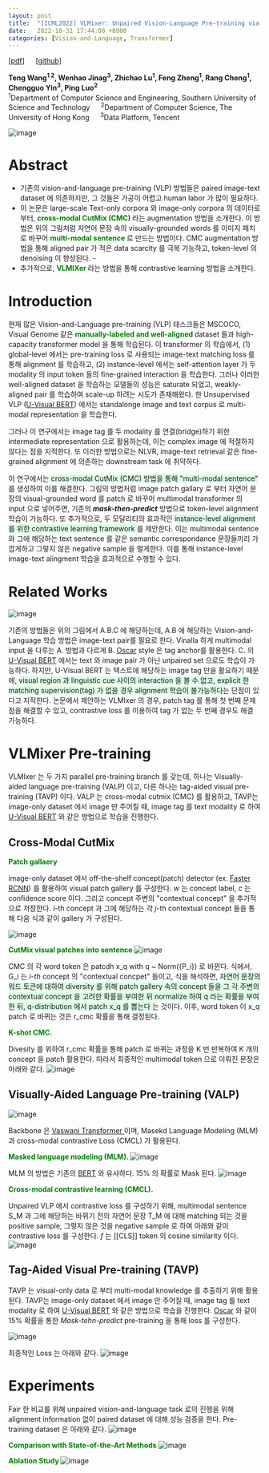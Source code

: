 ```yaml
---
layout: post
title:  "[ICML2022] VLMixer: Unpaired Vision-Language Pre-training via Cross-Modal CutMix"
date:   2022-10-31 17:44:00 +0900
categories: [Vision-and-Language, Transformer]
---
```

[[pdf]](https://arxiv.org/pdf/2206.08919.pdf)  &emsp;
[[github]](https://github.com/ttengwang/VLMixer) <br>

**Teng Wang<sup>1 2</sup>, Wenhao Jinag<sup>3</sup>, Zhichao Lu<sup>1</sup>, Feng Zheng<sup>1</sup>, Rang Cheng<sup>1</sup>, Chengguo Yin<sup>3</sup>, Ping Luo<sup>2</sup>**
<br><sup>1</sup>Department of Computer Science and Engineering, Southern University of Science and Technology  &emsp; <sup>2</sup>Department of Computer Science, The University of Hong Kong &emsp; <sup>3</sup>Data Platform, Tencent

![image](https://user-images.githubusercontent.com/42200027/198969481-c5dcb5e8-fd58-4348-bab7-fb94b34169f7.png)

# Abstract
- 기존의 vision-and-language pre-training (VLP) 방법들은 paired image-text dataset 에 의존하지만, 그 것들은 가공이 어렵고 human labor 가 많이 필요하다. 
- 이 논문은 large-scale Text-only corpora 와 image-only corpora 의 데이터로부터, <span style='color:green;font-weight:bold'> cross-modal CutMix (CMC) </span> 라는 augmentation 방법을 소개한다. 이 방법은 위의 그림처럼 자연어 문장 속의 visually-grounded words 를 이미지 패치로 바꾸어 <span style='color:green;font-weight:bold'> multi-modal sentence </span> 로 만드는 방법이다. CMC augmentation 방법을 통해 aligned pair 가 적은 data scarcity 를 극복 가능하고, token-level 의 denoising 이 향상된다. -
- 추가적으로, <span style='color:green;font-weight:bold'> VLMIXer </span> 라는 방법을 통해 contrastive learning 방법을 소개한다. 

# Introduction 
현재 많은 Vision-and-Language pre-training (VLP) 태스크들은 MSCOCO, Visual Genome 같은 <span style='color:green;font-weight:bold'> manually-labeled and well-aligned </span> dataset 들과 high-capacity transformer model 을 통해 학습된다. 이 transformer 의 학습에서, (1) global-level 에서는 pre-training loss 로 사용되는 image-text matching loss 를 통해 alignment 를 학습하고, (2) instance-level 에서는 self-attention layer 가 두 modality 의 input token 들의 fine-grained interaction 을 학습한다. 그러나 이러한 well-aligned dataset 을 학습하는 모델들의 성능은 saturate 되었고, weakly-aligned pair 를 학습하여 scale-up 하려는 시도가 존재해왔다. 한 Unsupervised VLP ([U-Visual BERT](https://arxiv.org/pdf/2010.12831.pdf)) 에서는 standalonge image and text corpus 로 multi-modal representation 을 학습한다.

그러나 이 연구에서는 image tag 를 두 modality 를 연결(bridge)하기 위한 intermediate representation 으로 활용하는데, 이는 complex image 에 적절하지 않다는 점을 지적한다. 또 이러한 방법으로는 NLVR, image-text retrieval 같은 fine-grained alignment 에 의존하는 downstream task 에 취약하다.

이 연구에서는 <span style='background-color: #dcffe4'> cross-modal CutMix (CMC) 방법을 통해 "multi-modal sentence" </span>를 생성하여 이를 해결한다. 그림의 방법처럼 image patch gallary 로 부터 자연어 문장의 visual-grounded word 를 patch 로 바꾸어 multimodal transformer 의 input 으로 넣어주면, 기존의 ***mask-then-predict*** 방법으로 token-level alignment 학습이 가능하다. 또 추가적으로, 두 모달리티의 효과적인 <span style='background-color: #dcffe4'> instance-level alignment 를 위한 contrastive learning framework </span> 를 제안한다. 이는 multimodal sentence 와 그에 해당하는 text sentence 를 같은 semantic correspondance 문장들끼리 가깝게하고 그렇지 않은 negative sample 을 멀게한다. 이를 통해  instance-level image-text alingment 학습을 효과적으로 수행할 수 있다.

# Related Works 
![image](https://user-images.githubusercontent.com/42200027/198978703-ab8c594b-b89c-4776-81e0-d0168070a6fc.png)

기존의 방법들은 위의 그림에서 A.B.C 에 해당하는데, A.B 에 해당하는 Vision-and-Language 학습 방법은 image-text pair를 필요로 한다. Vinalla 하게 multimodal input 을 다루는 A. 방법과 다르게 B. [Oscar](https://arxiv.org/abs/2004.06165) style 은 tag anchor를 활용한다. C. 의 [U-Visual BERT](https://arxiv.org/pdf/2010.12831.pdf) 에서는 text 와 image pair 가 아닌 unpaired set 으로도 학습이 가능하다. 하지만, U-Visual BERT 는 텍스트에 해당하는 image tag 만을 활요하기 때문에, <span style='background-color: #dcffe4'> visual region 과 linguistic cue 사이의 interaction 을 볼 수 없고, explicit 한 matching supervision(tag) 가 없을 경우 alignment 학습이 불가능하다</span>는 단점이 있다고 지적한다. 논문에서 제안하는 VLMIxer 의 경우, patch tag 를 통해 첫 번째 문제점을 해결할 수 있고, contrastive loss 를 이용하여 tag 가 없는 두 번째 경우도 해결 가능하다.

# VLMixer Pre-training
VLMIxer 는 두 가지 parallel pre-training branch 를 갖는데, 하나는 Visually-aided language pre-training (VALP) 이고, 다른 하나는 tag-aided visual pre-training (TAVP) 이다. VALP 는 cross-modal cutmix (CMC) 를 활용하고, TAVP는 image-only dataset 에서 image 만 주어질 때, image tag 를 text modality 로 하여 [U-Visual BERT](https://arxiv.org/pdf/2010.12831.pdf) 와 같은 방법으로 학습을 진행한다.

## Cross-Modal CutMix 
<span style='color:green;font-weight:bold'> Patch gallaery </span>

image-only dataset 에서 off-the-shelf concept(patch) detector (ex. [Faster RCNN](https://arxiv.org/pdf/1506.01497.pdf)) 를 활용하여 visual patch gallery 를 구성한다. *w* 는 concept label, *c* 는 confidence score 이다. 그리고 concept 주변의 "contextual concept" 을 추가적으로 저장한다. *i*-th concept 과 그에 해당하는 각 *j*-th contextual concept 들을 통해 다음 식과 같이 gallery 가 구성된다. 

![image](https://user-images.githubusercontent.com/42200027/198982844-c6ace1cf-5b02-42dc-b4ee-9b432be922ff.png)

<span style='color:green;font-weight:bold'> CutMix visual patches into sentence </span>
![image](https://user-images.githubusercontent.com/42200027/198983738-cfbc0b1a-7c00-48f0-9e3c-2a31effbe134.png)

CMC 의 각 word token 은 patcdh x_q with q ~ Norm({P_i}) 로 바뀐다. 식에서, G_i 는 *i-th* concept 의 "contextual concpet" 들이고, 식을 해석하면, <span style='background-color: #dcffe4'> 자연어 문장의 워드 토큰에 대하여 diversity 를 위해 patch gallery 속의 concept 들을 그 각 주변의 contextual concept 을 고려한 확률을 부여한 뒤 normalize 하여 q 라는 확률을 부여한 뒤, q-distribution 에서 patch x_q 를 뽑는다 </span> 는 것이다. 이후, word token 이 x_q patch 로 바뀌는 것은 r_cmc 확률을 통해 결정된다.

<span style='color:green;font-weight:bold'> K-shot CMC. </span>

Divesity 를 위하여 r_cmc 확률을 통해 patch 로 바뀌는 과정을 K 번 반복하여 K 개의 concept 을 patch 활용한다. 따라서 최종적인 multimodal token 으로 이뤄진 문장은 아래와 같다. 
![image](https://user-images.githubusercontent.com/42200027/198984999-c54c6e9a-8596-45fa-b7fa-c61505ded91f.png)

## Visually-Aided Language Pre-training (VALP)
![image](https://user-images.githubusercontent.com/42200027/198985457-f336f7c2-b2cc-4027-b353-c587d9d0a488.png)

Backbone 은 [Vaswani Transformer ](https://arxiv.org/pdf/1706.03762.pdf) 이며, Masekd Language Modeling (MLM) 과 cross-modal contrastive Loss (CMCL) 가 활용된다.

<span style='color:green;font-weight:bold'>Masked language modeling (MLM). </span>
![image](https://user-images.githubusercontent.com/42200027/198985944-e62f1978-6182-4014-b3d8-d987f7f4591d.png)

MLM 의 방법은 기존의 [BERT](https://aclanthology.org/N19-1423.pdf) 와 유사하다. 15% 의 확률로 Mask 된다.
![image](https://user-images.githubusercontent.com/42200027/198986167-8dec62f2-a318-4a3e-a3b2-3b65d5465b76.png)

<span style='color:green;font-weight:bold'> Cross-modal contrastive learning (CMCL). </span>

Unpaired VLP 에서 contrastive loss 를 구성하기 위해, multimodal sentence S_M 과 그에 해당하는 바뀌기 전의 자연어 문장 T_M 에 대해 matching 되는 것을 positive sample, 그렇지 않은 것을 negative sample 로 하여 아래와 같이 contrastive loss 를 구성한다. *f* 는 [[CLS]] token 의 cosine similarity 이다. 
![image](https://user-images.githubusercontent.com/42200027/198986466-959dcf34-276a-46a0-8b2e-48230e55981f.png)

## Tag-Aided Visual Pre-training (TAVP)

TAVP 는 visual-only data 로 부터 multi-modal knowledge 를 추출하기 위해 활용된다. TAVP는 image-only dataset 에서 image 만 주어질 때, image tag 를 text modality 로 하여 [U-Visual BERT](https://arxiv.org/pdf/2010.12831.pdf) 와 같은 방법으로 학습을 진행한다. [Oscar](https://arxiv.org/abs/2004.06165) 와 같이 15% 확률을 통한 *Mask-tehn-predict* pre-training 을 통해 loss 를 구성한다.

![image](https://user-images.githubusercontent.com/42200027/198987315-84af6075-4de5-4dd6-af85-ae039adf6e51.png)

최종적인 Loss 는 아래와 같다. 
![image](https://user-images.githubusercontent.com/42200027/198987367-3b3133eb-b8c2-4631-b502-4c827f0b0075.png)

# Experiments

Fair 한 비교를 위해 unpaired vision-and-language task 로의 진행을 위해 alignment information 없이 paired dataset 에 대해 성능 검증을 한다.
Pre-training dataset 은 아래와 같다.
![image](https://user-images.githubusercontent.com/42200027/198987782-6df7e6d3-30fd-4109-9fb7-3a93ca66c276.png)

<span style='color:green;font-weight:bold'> Comparison with State-of-the-Art Methods </span>
![image](https://user-images.githubusercontent.com/42200027/198987834-d3fffd5e-89e2-4b7a-b1ed-f18e941e3750.png)

<span style='color:green;font-weight:bold'> Ablation Study </span>
![image](https://user-images.githubusercontent.com/42200027/198987969-f9d10ed0-f830-494f-9489-1cc255e7a728.png)



